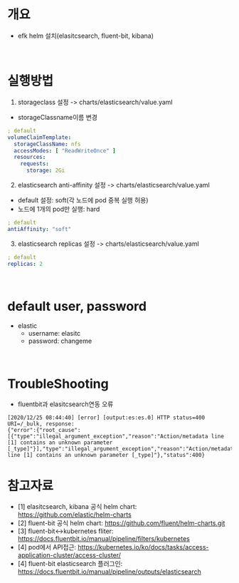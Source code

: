 # 개요
* efk helm 설치(elasitcsearch, fluent-bit, kibana)

<br>

# 실행방법
1. storageclass 설정 -> charts/elasticsearch/value.yaml
* storageClassname이름 변경
```yaml
; default
volumeClaimTemplate:
  storageClassName: nfs
  accessModes: [ "ReadWriteOnce" ]
  resources:
    requests:
      storage: 2Gi
```
2. elasticsearch anti-affinity 설정 -> charts/elasticsearch/value.yaml
* default 설정: soft(각 노드에 pod 중복 실행 허용)
* 노드에 1개의 pod만 실행: hard
```yaml
; default
antiAffinity: "soft"
```
3. elasticsearch replicas 설정 -> charts/elasticsearch/value.yaml
```yaml
; default
replicas: 2 
```

<br>

# default user, password
* elastic
  * username: elasitc
  * password: changeme

<br>

# TroubleShooting
* fluentbit과 elasitcsearch연동 오류
```
[2020/12/25 08:44:40] [error] [output:es:es.0] HTTP status=400 URI=/_bulk, response:
{"error":{"root_cause":[{"type":"illegal_argument_exception","reason":"Action/metadata line [1] contains an unknown parameter [_type]"}],"type":"illegal_argument_exception","reason":"Action/metadata line [1] contains an unknown parameter [_type]"},"status":400}
```

# 참고자료
* [1] elasitcsearch, kibana 공식 helm chart: https://github.com/elastic/helm-charts
* [2] fluent-bit 공식 helm chart: https://github.com/fluent/helm-charts.git
* [3] fluent-bit<->kubernetes fliter: https://docs.fluentbit.io/manual/pipeline/filters/kubernetes
* [4] pod에서 API접근: https://kubernetes.io/ko/docs/tasks/access-application-cluster/access-cluster/
* [4] fluent-bit elasticsearch 플러그인: https://docs.fluentbit.io/manual/pipeline/outputs/elasticsearch